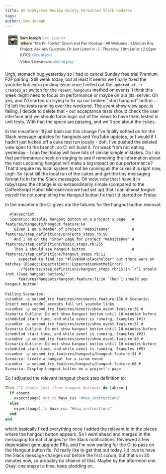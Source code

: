 ```yaml
---
title: AV EcoSystem Review Nicely Formatted Slack Updates
tags: 
author: Sam Joseph
---
```


![tying up](../images/nicely_formatted_slack_messages.png)

Urgh, stomach bug yesterday so I had to cancel Sunday free trial Premium F2F pairing.  Still weak today, but at least it seems we finally fixed the youtube link extra posting issue once I rolled out the `updated_at` --> `created_at` switch for the `recent_hangouts` method on events.  I think this week might need to focus on performance or maybe on our jitsi server.  Oh yes, and I'd started on trying to fix up our broken "start hangout" button ... I'd left the tests running over the weekend.  The event show view spec is failing.  I decide to delete that - our acceptance tests should check the user interface and we should force logic out of the views to have them tested in unit tests.  With that the specs are passing, and we'll see about the cukes.

In the meantime I'll just bash out this change I've finally settled on for the Slack message updates for hangouts and YouTube updates, or I would if I hadn't just kicked off a cuke test run locally - doh, I've pushed the deleted view spec to the branch, so CI will build it.  I'm weak from not eating yesterday - I can feel today will have lots of similar simple mistakes.  Do I do that performance check on staging to see if removing the information about the next upcoming hangout will make a big impact on our performance?  That'd require my local system to not be running all the cukes it is right now, urgh.  So I just kill the local run of the cukes and get the tiny messaging format fix in for the Slack messages.  Oh wow, now that I have it in ruby/rspec the change is so extraordinarily simple (compared to the CoffeeScript Hubot Microservice we had set up) that I can almost forgive myself for not completing the Hangout button fix that I'd started on Friday.   

In the meantime the CI gives me the failures for the hangout button removal:

```
  @javascript
  Scenario: Display hangout button on a project's page   # features/hangouts/hangout.feature:68
    Given I am a member of project "WebsiteOne"          # features/step_definitions/projects_steps.rb:50
    And I am on the "Show" page for project "WebsiteOne" # features/step_definitions/basic_steps.rb:255
    Then I should see hangout button                     # features/step_definitions/hangout_steps.rb:11
      expected to find css "#liveHOA-placeholder" but there were no matches (RSpec::Expectations::ExpectationNotMetError)
      ./features/step_definitions/hangout_steps.rb:15:in `/^I should (not )?see hangout button$/'
      features/hangouts/hangout.feature:71:in `Then I should see hangout button'

Failing Scenarios:
cucumber -p second_try features/documents.feature:156 # Scenario: Insert media model accepts full url youtube links
cucumber -p second_try features/events/show_event.feature:36 # Scenario Outline: Do not show hangout button until 10 minutes before scheduled start time, and while event is running, Examples (#1)
cucumber -p second_try features/events/show_event.feature:37 # Scenario Outline: Do not show hangout button until 10 minutes before scheduled start time, and while event is running, Examples (#2)
cucumber -p second_try features/events/show_event.feature:40 # Scenario Outline: Do not show hangout button until 10 minutes before scheduled start time, and while event is running, Examples (#5)
cucumber -p second_try features/hangouts/hangout.feature:31 # Scenario: Create a hangout for a scrum event
cucumber -p second_try features/hangouts/hangout.feature:68 # Scenario: Display hangout button on a project's page
```

So I adjusted the relevant hangout check step definition to:

```rb
Then /^I should (not )?see hangout button$/ do |absent|
  if absent
    expect(page).not_to have_css '#hoa_instructions'
  else
    expect(page).to have_css "#hoa_instructions"
  end
end
```

which basically fixed everything once I added the relevant id in the places where the hangout button appears.  So I went ahead and merged in the messaging format changes for the Slack notifications.  Reviewed a few dependabot gem upgrade PRs, and I'm now waiting for the CI to pass on the Hangout button fix.  I'd really like to get that out today.  I'd love to have the Slack message changes out before the first scrum, but that's in 20 minutes now, so probably no chance of that.  Maybe by the afternoon one.  Okay, one step at a time, keep plodding on.

